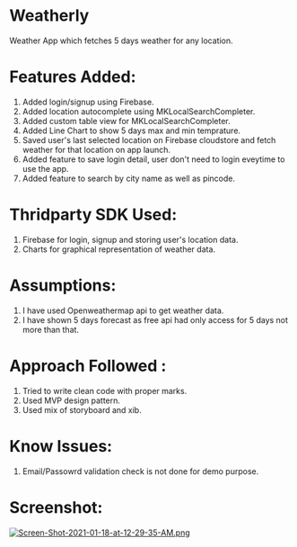 # Weatherly
Weather App which fetches 5 days weather for any location.

# Features Added:
1. Added login/signup using Firebase.
2. Added location autocomplete using MKLocalSearchCompleter.
3. Added custom table view for MKLocalSearchCompleter.
3. Added Line Chart to show 5 days max and min temprature.
4. Saved user's last selected location on Firebase cloudstore and fetch weather for that location on app launch.
5. Added feature to save login detail, user don't need to login eveytime to use the app.
6. Added feature to search by city name as well as pincode.

# Thridparty SDK Used:
1. Firebase for login, signup and storing user's location data.
2. Charts for graphical representation of weather data.

# Assumptions:
1. I have used Openweathermap api to get weather data.
2. I have shown 5 days forecast as free api had only access for 5 days not more than that.

# Approach Followed :
1. Tried to write clean code with proper marks.
2. Used MVP design pattern.
3. Used mix of storyboard and xib.

# Know Issues:
1. Email/Passowrd validation check is not done for demo purpose.

# Screenshot:
[![Screen-Shot-2021-01-18-at-12-29-35-AM.png](https://i.postimg.cc/FHZZghkR/Screen-Shot-2021-01-18-at-12-29-35-AM.png)](https://postimg.cc/hXXTKWrW)
